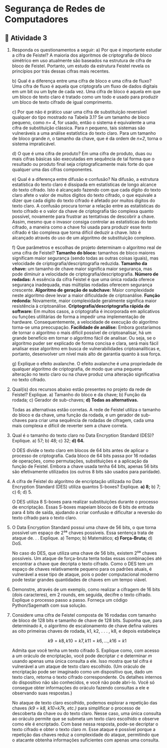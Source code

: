 ﻿# Segurança de Redes de Computadores

## :page_with_curl: Atividade 3

1. Responda os questionamentos a seguir:
	a) Por que é importante estudar a cifra de Feistel?
	A maioria dos algoritmos de criptografia de bloco simétrico em uso atualmente são baseados na estrutura de cifra de bloco de Feistel. Portanto, um estudo da estrutura Feistel revela os princípios por trás dessas cifras mais recentes.
	
	b) Qual é a diferença entre uma cifra de bloco e uma cifra de fluxo?
	Uma cifra de fluxo é aquela que criptografa um fluxo de dados digitais em um bit ou um byte de cada vez. Uma cifra de bloco é aquela em que um bloco de texto claro é tratado como um todo e usado para produzir um bloco de texto cifrado de igual comprimento.

	c) Por que não é prático usar uma cifra de substituição reversível qualquer do tipo mostrado na Tabela 3.1?
	Se um tamanho de bloco pequeno, como *n= 4*, for usado, então o sistema é equivalente a uma cifra de substituição clássica. Para *n* pequeno, tais sistemas são vulneráveis ​​a uma análise estatística do texto claro. Para um tamanho de bloco grande *n*, o tamanho da chave, que é da ordem de *n×2*, torna o sistema impraticável.
	
	d) O que é uma cifra de produto?
	Em uma cifra de produto, duas ou mais cifras básicas são executadas em sequência de tal forma que o resultado ou produto final seja criptograficamente mais forte do que qualquer uma das cifras componentes.
	
	e) Qual é a diferença entre difusão e confusão?
	Na difusão, a estrutura estatística do texto claro é dissipada em estatísticas de longo alcance do texto cifrado. Isto é alcançado fazendo com que cada dígito do texto claro afete o valor de muitos dígitos do texto cifrado, o que equivale a dizer que cada dígito do texto cifrado é afetado por muitos dígitos do texto claro.
A confusão procura tornar a relação entre as estatísticas do texto cifrado e o valor da chave de criptografia tão complexa quanto possível, novamente para frustrar as tentativas de descobrir a chave. Assim, mesmo que o invasor consiga controlar as estatísticas do texto cifrado, a maneira como a chave foi usada para produzir esse texto cifrado é tão complexa que torna difícil deduzir a chave. Isto é alcançado através do uso de um algoritmo de substituição complexo.

	f) Que parâmetros e escolhas de projeto determinam o algoritmo real de uma cifra de Feistel?
	**Tamanho do bloco:** tamanhos de bloco maiores significam maior segurança (sendo todas as outras coisas iguais), mas velocidade de criptografia/descriptografia reduzida.
**Tamanho da chave:** um tamanho de chave maior significa maior segurança, mas pode diminuir a velocidade de criptografia/descriptografia.
**Número de rodadas:** A essência da cifra Feistel é que uma única rodada oferece segurança inadequada, mas múltiplas rodadas oferecem segurança crescente.
**Algoritmo de geração de subchave:** Maior complexidade neste algoritmo deve levar a maior dificuldade de criptoanálise.
**Função redonda:** Novamente, maior complexidade geralmente significa maior resistência à criptoanálise.
**Criptografia/descriptografia rápida de software:** Em muitos casos, a criptografia é incorporada em aplicativos ou funções utilitárias de forma a impedir uma implementação de hardware. Consequentemente, a velocidade de execução do algoritmo torna-se uma preocupação.
**Facilidade de análise:** Embora gostaríamos de tornar o algoritmo o mais difícil possível de criptoanalisar, há um grande benefício em tornar o algoritmo fácil de analisar. Ou seja, se o algoritmo puder ser explicado de forma concisa e clara, será mais fácil analisar esse algoritmo em busca de vulnerabilidades criptoanalíticas e, portanto, desenvolver um nível mais alto de garantia quanto à sua força.

	g) Explique o efeito avalanche.
	O efeito avalanche é uma propriedade de qualquer algoritmo de criptografia, de modo que uma pequena alteração no texto claro ou na chave produz uma alteração significativa no texto cifrado.

2. Qual(is) dos recursos abaixo estão presentes no projeto da rede de Feistel? Explique.
a) Tamanho do bloco e da chave;
b) Função da rodada;
c) Gerador de sub-chaves;
**d) Todas as alternativas.**

	Todas as alternativas estão corretas. A rede de Feistel utiliza o tamanho do bloco e da chave, uma função da rodada, e um gerador de sub-chaves para criar uma sequência de rodadas de cifragem, cada uma mais complexa e difícil de reverter sem a chave correta.

3. Qual é o tamanho do texto claro no Data Encryption Standard (DES)? Explique.
a) 57;
b) 48;
c) 32;
**d) 64.**

	O DES divide o texto claro em blocos de 64 bits antes de aplicar o processo de criptografia. Cada bloco de 64 bits passa por 16 rodadas de operações, como permutações, substituições e a aplicação da função de Feistel. Embora a chave usada tenha 64 bits, apenas 56 bits são efetivamente utilizados (os outros 8 bits são usados para paridade).

4. A cifra de Feistel do algoritmo de encriptação utilizada no Data Encryption Standard (DES) utiliza quantos S-boxes? Explique.
**a) 8;**
b) 7;
c) 6;
d) 5.

	O DES utiliza 8 S-boxes para realizar substituições durante o processo de encriptação. Essas S-boxes mapeiam blocos de 6 bits de entrada para 4 bits de saída, ajudando a criar confusão e dificultar a reversão do texto cifrado para o texto claro.

5. O Data Encryption Standard possui uma chave de 56 bits, o que torna possível um espaço de 2⁵⁶ chaves possíveis. Essa sentença trata de ataque de. . . Explique.
a) Tempo;
b) Matemático;
**c) Força-Bruta;**
d) DoS.

	No caso do DES, que utiliza uma chave de 56 bits, existem 2⁵⁶ chaves possíveis. Um ataque de força-bruta tenta todas essas combinações até encontrar a chave que decripta o texto cifrado. Como o DES tem um espaço de chaves relativamente pequeno para os padrões atuais, é vulnerável a esse tipo de ataque, pois o poder computacional moderno pode testar grandes quantidades de chaves em um tempo viável.

6. Demonstre, através de um exemplo, como realizar a cifragem de 16 bits (dois caracteres), em 2 rounds, em seguida, decifre o texto cifrado. Explique o processo passo a passo. Forneça um código Python/Sagemath com sua solução.

8. Considere uma cifra de Feistel composta de 16 rodadas com tamanho de bloco de 128 bits e tamanho de chave de 128 bits. Suponha que, para determinado *k*, o algoritmo de escalonamento de chave defina valores as oito primeiras chaves de rodada, k1, k2, . . . , k8, e depois estabeleça

	$$k9 = k8, k10 = k7, k11 = k6, . . . , k16 = k1$$

	Admita que você tenha um texto cifrado S. Explique como, com acesso a um oráculo de encriptação, você pode decriptar *c* e determinar *m* usando apenas uma única consulta a ele. Isso mostra que tal cifra é vulnerável a um ataque de texto claro escolhido. (Um oráculo de encriptação pode ser imaginado como um dispositivo que, dado um texto claro, retorna o texto cifrado correspondente. Os detalhes internos do dispositivo não são conhecidos, e você não pode abri-lo. Você só consegue obter informações do oráculo fazendo consultas a ele e observando suas respostas.)
	
	No ataque de texto claro escolhido, podemos explorar a repetição das chaves *(k9 = k8​, k10=k7k​, etc.)* para simplificar o processo de descoberta da chave ou do texto claro. Nesse caso, uma única consulta ao oráculo permite que se submeta um texto claro escolhido e observe como ele é encriptado. Com base nessa resposta, pode-se decriptar o texto cifrado e obter o texto claro *m*.
	Esse ataque é possível porque a repetição das chaves reduz a complexidade do ataque, permitindo que o atacante obtenha informações suficientes com apenas uma consulta.
